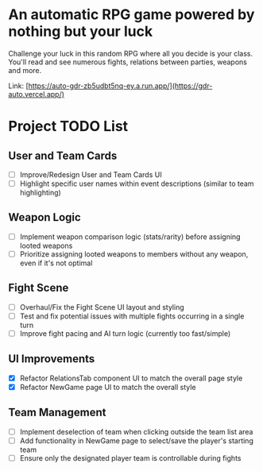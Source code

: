 # An automatic RPG game powered by nothing but your luck

Challenge your luck in this random RPG where all you decide is your class.
You'll read and see numerous fights, relations between parties, weapons and more.

Link: [https://auto-gdr-zb5udbt5nq-ey.a.run.app/](https://gdr-auto.vercel.app/)

# Project TODO List

## User and Team Cards

- [ ] Improve/Redesign User and Team Cards UI
- [ ] Highlight specific user names within event descriptions (similar to team highlighting)

## Weapon Logic

- [ ] Implement weapon comparison logic (stats/rarity) before assigning looted weapons
- [ ] Prioritize assigning looted weapons to members without any weapon, even if it's not optimal

## Fight Scene

- [ ] Overhaul/Fix the Fight Scene UI layout and styling
- [ ] Test and fix potential issues with multiple fights occurring in a single turn
- [ ] Improve fight pacing and AI turn logic (currently too fast/simple)

## UI Improvements

- [x] Refactor RelationsTab component UI to match the overall page style
- [x] Refactor NewGame page UI to match the overall style

## Team Management

- [ ] Implement deselection of team when clicking outside the team list area
- [ ] Add functionality in NewGame page to select/save the player's starting team
- [ ] Ensure only the designated player team is controllable during fights
